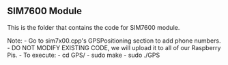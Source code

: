 ## SIM7600 Module

This is the folder that contains the code for SIM7600 module.

Note:
	- Go to sim7x00.cpp's GPSPositioning section to add phone numbers.
	- DO NOT MODIFY EXISTING CODE, we will upload it to all of our Raspberry Pis.
	- To execute:
		- cd GPS/
		- sudo make
		- sudo ./GPS
